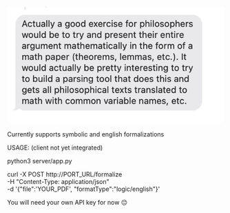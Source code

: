 ![alt text](minimum_length.png)

Currently supports symbolic and english formalizations

USAGE: (client not yet integrated)

python3 server/app.py

curl -X POST http://PORT_URL/formalize \
     -H "Content-Type: application/json" \
     -d '{"file":'YOUR_PDF', "formatType":"logic/english"}'


You will need your own API key for now 😔 